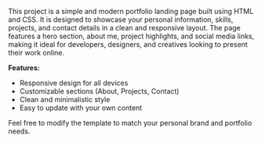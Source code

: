This project is a simple and modern portfolio landing page built using HTML and CSS. It is designed to showcase your personal information, skills, projects, and contact details in a clean and responsive layout. The page features a hero section, about me, project highlights, and social media links, making it ideal for developers, designers, and creatives looking to present their work online.

**Features:**
- Responsive design for all devices
- Customizable sections (About, Projects, Contact)
- Clean and minimalistic style
- Easy to update with your own content

Feel free to modify the template to match your personal brand and portfolio needs.